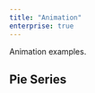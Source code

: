 ```yaml
---
title: "Animation"
enterprise: true
---
```


Animation examples.

## Pie Series

<chart-example title='Pie Series' name='pie' type='generated' options='{ "enterprise": true }'></chart-example>
